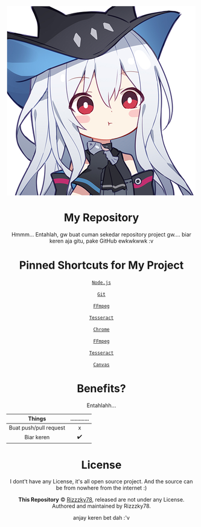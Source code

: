 <div align="center">
<img src="https://raw.githubusercontent.com/rizzzky78/rizzzkyRepo/main/shoujoBot1.0/picture/illust_79988645_20201116_154210.jpg" alt="My Repository" width="500" />

# **My Repository**

Hmmm... Entahlah, gw buat cuman sekedar repository project gw.... biar keren aja gitu, pake GitHub ewkwkwwk :v
>
>
>
# Pinned Shortcuts for My Project
[`Node.js`](https://nodejs.org/en/)
>
[`Git`](https://git-scm.com/downloads)
>
[`FFmpeg`](https://www.gyan.dev/ffmpeg/builds/)
> 
[`Tesseract`](https://s.id/vftesseract)
> 
[`Chrome`](https://elements.heroku.com/buildpacks/heroku/heroku-buildpack-chromedriver)
>  
[`FFmpeg`](https://elements.heroku.com/buildpacks/jonathanong/heroku-buildpack-ffmpeg-latest)
>  
[`Tesseract`](https://elements.heroku.com/buildpacks/matteotiziano/heroku-buildpack-tesseract)
>
[`Canvas`](https://elements.heroku.com/buildpacks/automattic/node-canvas)
>
# Benefits?
Entahlahh...

|            Things            |  .............  |
| :--------------------------: | :-------------: |
| Buat push/pull request       |        x        |
| Biar keren                   |        ✔️       |

# License
I dont't have any License, it's all open source project. And the source can be from nowhere from the internet :)
  
**This Repository** © [Rizzzky78](https://github.com/rizzzky78), released are not under any License.
Authored and maintained by Rizzzky78.
>
>
anjay keren bet dah :'v
